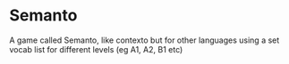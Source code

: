 # Semanto
A game called Semanto, like contexto but for other languages using a set vocab list for different levels (eg A1, A2, B1 etc)
